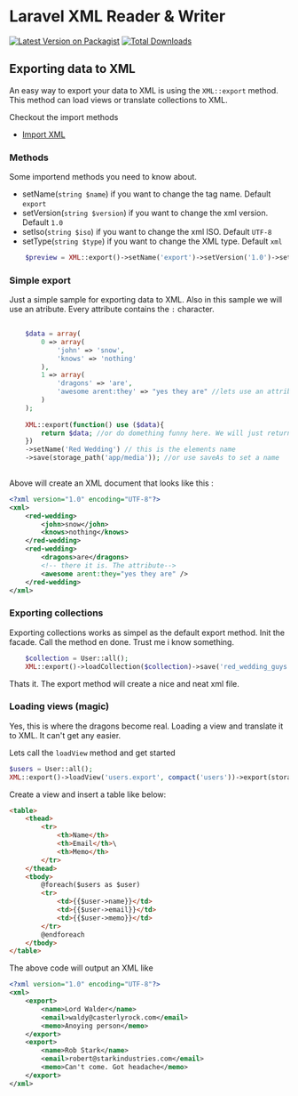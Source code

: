 # Laravel XML Reader & Writer

[![Latest Version on Packagist](https://img.shields.io/packagist/v/acfbentveld/xml.svg?style=flat-square)](https://packagist.org/packages/acfbentveld/xml)
[![Total Downloads](https://img.shields.io/packagist/dt/acfbentveld/xml.svg?style=flat-square)](https://packagist.org/packages/acfbentveld/xml)

## Exporting data to XML
An easy way to export your data to XML is using the `XML::export` method. This method can load views or translate collections to XML.

Checkout the import methods
* [Import XML](https://acfbentveld.github.io/XML/)


### Methods
Some importend methods you need to know about.
* setName(`string $name`) if you want to change the tag name. Default `export`
* setVersion(`string $version`) if you want to change the xml version. Default `1.0`
* setIso(`string $iso`) if you want to change the xml ISO. Default `UTF-8`
* setType(`string $type`) if you want to change the XML type. Default `xml`

```php
    $preview = XML::export()->setName('export')->setVersion('1.0')->setIso('UTF-8')->setType('xml');
```

### Simple export
Just a simple sample for exporting data to XML. Also in this sample we will use an atribute. Every attribute contains the `:` character. 

```php
    
    $data = array(
        0 => array(
            'john' => 'snow',
            'knows' => 'nothing' 
        ),
        1 => array(
            'dragons' => 'are',
            'awesome arent:they' => "yes they are" //lets use an attribute in here
        )
    );
    
    XML::export(function() use ($data){
        return $data; //or do domething funny here. We will just return it here.
    })
    ->setName('Red Wedding') // this is the elements name
    ->save(storage_path('app/media')); //or use saveAs to set a name
    
```
Above will create an XML document that looks like this : 
```xml
<?xml version="1.0" encoding="UTF-8"?>
<xml>
    <red-wedding>
        <john>snow</john>
        <knows>nothing</knows>
    </red-wedding>
    <red-wedding>
        <dragons>are</dragons>
        <!-- there it is. The attribute-->
        <awesome arent:they="yes they are" /> 
    </red-wedding>
</xml>
```

### Exporting collections 
Exporting collections works as simpel as the default export method. Init the facade. Call the method en done.
Trust me i know something.

```php
    $collection = User::all();
    XML::export()->loadCollection($collection)->save('red_wedding_guys.xml'); //yes you can pass the name to this method alaso
```
Thats it. The export method will create a nice and neat xml file.

### Loading views (magic)
Yes, this is where the dragons become real. Loading a view and translate it to XML. It can't get any easier. 

Lets call the `loadView` method and get started
```php
$users = User::all();
XML::export()->loadView('users.export', compact('users'))->export(storage_path('red_wedding_members.xml'));
```

Create a view and insert a table like below:
```html
<table>
    <thead>
        <tr>
            <th>Name</th>
            <th>Email</th>\
            <th>Memo</th>
        </tr>
    </thead>
    <tbody>
        @foreach($users as $user)
        <tr>
            <td>{{$user->name}}</td>
            <td>{{$user->email}}</td>
            <td>{{$user->memo}}</td>
        </tr>
        @endforeach
    </tbody>
</table>
```
The above code will output an XML like 
```xml
<?xml version="1.0" encoding="UTF-8"?>
<xml>
    <export>
        <name>Lord Walder</name>
        <email>waldy@casterlyrock.com</email>
        <memo>Anoying person</memo>
    </export>
    <export>
        <name>Rob Stark</name>
        <email>robert@starkindustries.com</email>
        <memo>Can't come. Got headache</memo>
    </export>
</xml>

```
